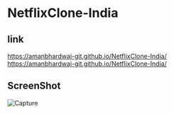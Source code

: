 # NetflixClone-India

## link
https://amanbhardwaj-git.github.io/NetflixClone-India/
https://amanbhardwaj-git.github.io/NetflixClone-India/
## ScreenShot
![Capture](https://github.com/AmanBhardwaj-Git/NetflixClone-India/assets/141410524/01742214-3aa3-406e-a7a4-7567270362f8)
